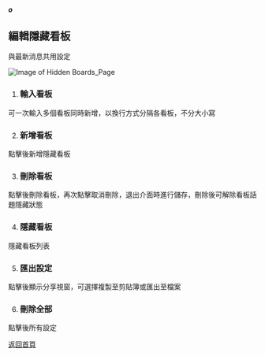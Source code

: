 ##### o
## 編輯隱藏看板

與最新消息共用設定

![Image of Hidden Boards_Page](../v1/images/hidden_boards.png) 

1. ### 輸入看板
可一次輸入多個看板同時新增，以換行方式分隔各看板，不分大小寫

2. ### 新增看板
點擊後新增隱藏看板

3. ### 刪除看板
點擊後刪除看板，再次點擊取消刪除，退出介面時進行儲存，刪除後可解除看板話題隱藏狀態

4. ### 隱藏看板
隱藏看板列表

5. ### 匯出設定
點擊後顯示分享視窗，可選擇複製至剪貼簿或匯出至檔案

6. ### 刪除全部
點擊後所有設定  
  
[返回首頁](https://kimieno.github.io/android.pitt) 